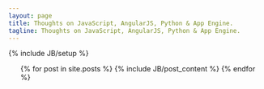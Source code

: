 ```yaml
---
layout: page
title: Thoughts on JavaScript, AngularJS, Python & App Engine.
tagline: Thoughts on JavaScript, AngularJS, Python & App Engine.
---
```

{% include JB/setup %}

<ul class="posts">
  <!--This code just lists out each posts title next a date with a link. Removing-->
<!--   {% for post in site.posts %}
    <li><span>{{ post.date | date_to_string }}</span> &raquo; <a href="{{ BASE_PATH }}{{ post.url }}">{{ post.title }}</a></li>
  {% endfor %} -->

  <!--Added by Jon from: http://stackoverflow.com/questions/9794699/listing-all-the-blog-posts-with-content-with-jekyll-->
  {% for post in site.posts %}
    {% include JB/post_content %}
  {% endfor %}
</ul>